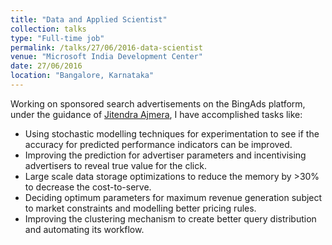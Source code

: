 ```yaml
---
title: "Data and Applied Scientist"
collection: talks
type: "Full-time job"
permalink: /talks/27/06/2016-data-scientist
venue: "Microsoft India Development Center"
date: 27/06/2016
location: "Bangalore, Karnataka"
---
```


Working on sponsored search advertisements on the BingAds platform, under the guidance of [Jitendra Ajmera](https://www.linkedin.com/in/jitendra-ajmera-38b5ab3/), I have accomplished tasks like:

* Using stochastic modelling techniques for experimentation to see if the accuracy for predicted performance indicators can be improved.
* Improving the prediction for advertiser parameters and incentivising advertisers to reveal true value for the click.
* Large scale data storage optimizations to reduce the memory by >30% to decrease the cost-to-serve.
* Deciding optimum parameters for maximum revenue generation subject to market constraints and modelling better pricing rules.
* Improving the clustering mechanism to create better query distribution and automating its workflow.
